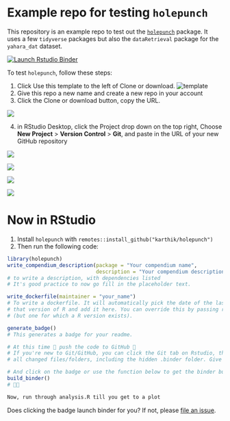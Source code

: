 # Example repo for testing `holepunch`

This repository is an example repo to test out the [`holepunch`](https://github.com/karthik/holepunch) package. It uses a few `tidyverse` packages but also the `dataRetrieval` package for the `yahara_dat` dataset.

<!-- badges: start -->

[![Launch Rstudio Binder](http://mybinder.org/badge_logo.svg)](https://mybinder.org/v2/gh/palermog/binder-test/master?urlpath=rstudio)
<!-- badges: end -->
  
  

To test `holepunch`, follow these steps:

1. Click Use this template to the left of Clone or download.
![template](https://i.imgur.com/TcLpIvM.png)
2. Give this repo a new name and create a new repo in your account
3. Click the Clone or download button, copy the URL.

![](https://i.imgur.com/0KEJZ9s.png)

4. in RStudio Desktop, click the Project drop down on the top right, Choose **New Project** > **Version Control** > **Git**, and paste in the URL of your new GitHub repository

![](https://i.imgur.com/oJOV1ng.png)  

![](https://i.imgur.com/n3RZrMc.png)  

![](https://i.imgur.com/CJcAKR1.png)  

![](https://i.imgur.com/ieEmPRU.png)  


# Now in RStudio

1. Install `holepunch` with `remotes::install_github("karthik/holepunch")`
2. Then run the following code:

```r
library(holepunch)
write_compendium_description(package = "Your compendium name", 
                             description = "Your compendium description")
# to write a description, with dependencies listed 
# It's good practice to now go fill in the placeholder text.

write_dockerfile(maintainer = "your_name") 
# To write a dockerfile. It will automatically pick the date of the last modified file, match it to 
# that version of R and add it here. You can override this by passing r_date to some arbitrary date
# (but one for which a R version exists).

generate_badge()
# This generates a badge for your readme.

# At this time 🙌 push the code to GitHub 🙌
# If you're new to Git/GitHub, you can click the Git tab on Rstudio, then click commit to see
# all changed files/folders, including the hidden .binder folder. Give this a commmit message and push

# And click on the badge or use the function below to get the binder built ahead of time.
build_binder()
# 🤞🚀

Now, run through analysis.R till you get to a plot
```

Does clicking the badge launch binder for you? If not, please [file an issue](https://github.com/karthik/binder-test/issues/new).
